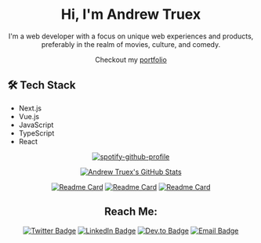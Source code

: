 <div align="center">

# Hi, I'm Andrew Truex
I'm a web developer with a focus on unique web experiences and products, preferably in the realm of movies, culture, and comedy.

Checkout my [portfolio](https://andrewtruex.tech)

</div>

## 🛠 Tech Stack

- Next.js
- Vue.js
- JavaScript
- TypeScript
- React

<div align="center">  
  
[![spotify-github-profile](https://spotify-github-profile.vercel.app/api/view?uid=andrewtruex&cover_image=true&theme=default&show_offline=true&background_color=121212&bar_color=53b14f&bar_color_cover=false)](https://github.com/kittinan/spotify-github-profile)
  
[![Andrew Truex's GitHub Stats](https://github-readme-stats.vercel.app/api?username=ajtruex&show_icons=true&theme=synthwave)](https://github.com/ajtruex)

  
[![Readme Card](https://github-readme-stats.vercel.app/api/pin/?username=ajtruex&repo=tailwindcss-and-nextjs-portfolio&theme=synthwave)](https://github.com/ajtruex/tailwindcss-and-nextjs-portfolio/)
[![Readme Card](https://github-readme-stats.vercel.app/api/pin/?username=ajtruex&repo=next-movies&theme=synthwave)](https://github.com/ajtruex/next-movies/)
[![Readme Card](https://github-readme-stats.vercel.app/api/pin/?username=ajtruex&repo=bsupcycledhomedecor&theme=synthwave)](https://github.com/ajtruex/bsupcycledhomedecor/)



## Reach Me:
[![Twitter Badge](https://img.shields.io/badge/Twitter-Profile-informational?style=flat&logo=twitter&logoColor=white&color=1CA2F1)](https://twitter.com/ATrueDev)
[![LinkedIn Badge](https://img.shields.io/badge/LinkedIn-Profile-informational?style=flat&logo=linkedin&logoColor=white&color=0D76A8)](https://www.linkedin.com/in/ajtruex/)
[![Dev.to Badge](https://img.shields.io/badge/Dev.to-Profile-informational?style=flat&logo=dev.to&logoColor=white)](https://dev.to/truex)
[![Email Badge](https://img.shields.io/badge/Email-andrewtruex@gmail.com-blue?style=flat&logo=Gmail&logoColor=white)](mailto:andrewtruex@gmail.com)

</div>
